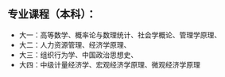 ## 专业课程（本科）：

* 大一：高等数学、概率论与数理统计、社会学概论、管理学原理、
* 大二：人力资源管理、经济学原理、
* 大三：组织行为学、中国政治思想史、
* 大四：中级计量经济学、宏观经济学原理、微观经济学原理



